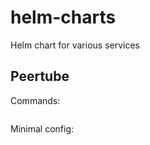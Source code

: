 # helm-charts

Helm chart for various services

## Peertube

Commands:

```sh

```

Minimal config:

```sh

```

